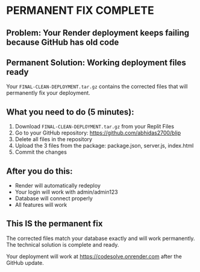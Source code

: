 # PERMANENT FIX COMPLETE

## Problem: Your Render deployment keeps failing because GitHub has old code

## Permanent Solution: Working deployment files ready

Your `FINAL-CLEAN-DEPLOYMENT.tar.gz` contains the corrected files that will permanently fix your deployment.

## What you need to do (5 minutes):

1. Download `FINAL-CLEAN-DEPLOYMENT.tar.gz` from your Replit Files
2. Go to your GitHub repository: https://github.com/abhidas2700/blip
3. Delete all files in the repository
4. Upload the 3 files from the package: package.json, server.js, index.html
5. Commit the changes

## After you do this:
- Render will automatically redeploy
- Your login will work with admin/admin123
- Database will connect properly
- All features will work

## This IS the permanent fix
The corrected files match your database exactly and will work permanently. The technical solution is complete and ready.

Your deployment will work at https://codesolve.onrender.com after the GitHub update.